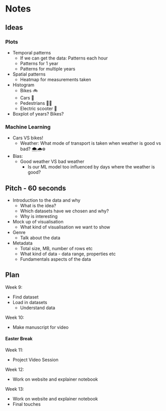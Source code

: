 # Notes 

## Ideas
### Plots
- Temporal patterns
    - If we can get the data: Patterns each hour
    - Patterns for 1 year
    - Patterns for multiple years
- Spatial patterns
    - Heatmap for measurements taken
- Histogram
    - Bikes 🚲
    - Cars 🚗
    - Pedestrians 🚶‍♀️
    - Electric scooter 🛴
- Boxplot of years? Bikes?

### Machine Learning
- Cars VS bikes!
    - Weather: What mode of transport is taken when weather is good vs bad? 🌨🌧❄️
- Bias:
    - Good weather VS bad weather
        - Is our ML model too influenced by days where the weather is good?

## Pitch - 60 seconds
* Introduction to the data and why
  * What is the idea?
  * Which datasets have we chosen and why?
  * Why is interesting
* Mock up of visualisation
  * What kind of visualisation we want to show
* Genre
  * Talk about the data
* Metadata
  * Total size, MB, number of rows etc
  * What kind of data - data range, properties etc
  * Fundamentals aspects of the data 

## Plan
Week 9:
- Find dataset
- Load in datasets
    - Understand data

Week 10:
- Make manuscript for video

#### Easter Break

Week 11:
- Project Video Session

Week 12:
- Work on website and explainer notebook

Week 13:
- Work on website and explainer notebook
- Final touches